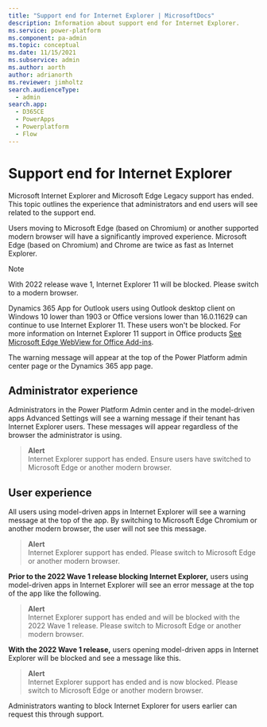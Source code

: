 ```yaml
---
title: "Support end for Internet Explorer | MicrosoftDocs"
description: Information about support end for Internet Explorer.
ms.service: power-platform
ms.component: pa-admin
ms.topic: conceptual
ms.date: 11/15/2021
ms.subservice: admin
ms.author: aorth 
author: adrianorth
ms.reviewer: jimholtz
search.audienceType: 
  - admin
search.app:
  - D365CE
  - PowerApps
  - Powerplatform
  - Flow
---
```

# Support end for Internet Explorer   

Microsoft Internet Explorer and Microsoft Edge Legacy support has ended. This topic outlines the experience that administrators and end users will see related to the support end. 

Users moving to Microsoft Edge (based on Chromium) or another supported modern browser will have a significantly improved experience.  Microsoft Edge (based on Chromium) and Chrome are twice as fast as Internet Explorer. 

> [!NOTE]
> With 2022 release wave 1, Internet Explorer 11 will be blocked. Please switch to a modern browser.
> 
> Dynamics 365 App for Outlook users using Outlook desktop client on Windows 10 lower than 1903 or Office versions lower than 16.0.11629 can continue to use Internet Explorer 11. These users won't be blocked. For more information on Internet Explorer 11 support in Office products [See Microsoft Edge WebView for Office Add-ins](https://devblogs.microsoft.com/microsoft365dev/microsoft-edge-webview-for-office-add-ins/). 

The warning message will appear at the top of the Power Platform admin center page or the Dynamics 365 app page. 

## Administrator experience 

Administrators in the Power Platform Admin center and in the model-driven apps Advanced Settings will see a warning message if their tenant has Internet Explorer users.  These messages will appear regardless of the browser the administrator is using. 

> **Alert** <br />
> Internet Explorer support has ended. Ensure users have switched to Microsoft Edge or another modern browser. 

## User experience 

All users using model-driven apps in Internet Explorer will see a warning message at the top of the app.  By switching to Microsoft Edge Chromium or another modern browser, the user will not see this message.  

> **Alert** <br />
> Internet Explorer support has ended. Please switch to Microsoft Edge or another modern browser. 

**Prior to the 2022 Wave 1 release blocking Internet Explorer,** users using model-driven apps in Internet Explorer will see an error message at the top of the app like the following.  

> **Alert** <br />
> Internet Explorer support has ended and will be blocked with the 2022 Wave 1 release. Please switch to Microsoft Edge or another modern browser.


**With the 2022 Wave 1 release,** users opening model-driven apps in Internet Explorer will be blocked and see a message like this. 

> **Alert** <br />
> Internet Explorer support has ended and is now blocked. Please switch to Microsoft Edge or another modern browser.

Administrators wanting to block Internet Explorer for users earlier can request this through support. 


